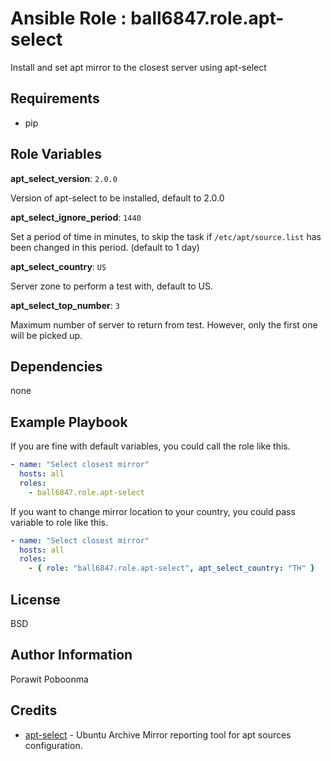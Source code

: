 Ansible Role : ball6847.role.apt-select
=======================================

Install and set apt mirror to the closest server using apt-select

Requirements
------------

- pip

Role Variables
--------------

**apt_select_version**: `2.0.0`

Version of apt-select to be installed, default to 2.0.0

**apt_select_ignore_period**: `1440`

Set a period of time in minutes, to skip the task if `/etc/apt/source.list` has been changed in this period. (default to 1 day)

**apt_select_country**: `US`

Server zone to perform a test with, default to US.

**apt_select_top_number**: `3`

Maximum number of server to return from test. However, only the first one will be picked up.


Dependencies
------------

none

Example Playbook
----------------

If you are fine with default variables, you could call the role like this.

```yml
- name: "Select closest mirror"
  hosts: all
  roles:
    - ball6847.role.apt-select
```

If you want to change mirror location to your country, you could pass variable to role like this.

```yml
- name: "Select closest mirror"
  hosts: all
  roles:
    - { role: "ball6847.role.apt-select", apt_select_country: "TH" }
```

License
-------

BSD

Author Information
------------------

Porawit Poboonma

Credits
-------

- [apt-select](https://github.com/jblakeman/apt-select) - Ubuntu Archive Mirror reporting tool for apt sources configuration.

